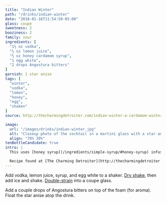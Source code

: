 ```yaml
---
title: "Indian Winter"
path: "/drinks/indian-winter"
date: "2018-01-16T11:54:50-05:00"
glass: coupe
sweetness: 2
booziness: 2
family: sour
ingredients: [
  "1½ oz vodka",
  "½ oz lemon juice",
  "½ oz honey cardamom syrup",
  "1 egg white",
  "2 drops Angostura bitters"
]
garnish: 1 star anise
tags: [
  "winter",
  "vodka",
  "lemon",
  "honey",
  "egg",
  "shaken"
]
source: http://thecharmingdetroiter.com/indian-winter-a-cardamom-winter-cocktail/

image:
  url: "/images/drinks/indian-winter.jpg"
  alt: "Closeup photo of the cocktail in a martini glass with a star anise floating on top"
  align: "70% 30%"
tenBottleCandidate: true
intro: |
  This uses [honey syrup](/ingredients/simple-syrup/#honey-syrup) infused with cardamom pods.

  Recipe found at [The Charming Detroiter](http://thecharmingdetroiter.com/indian-winter-a-cardamom-winter-cocktail/)
---
```

Add vodka, lemon juice, syrup, and egg white to a shaker. [Dry shake](/techniques/shaking/#dry-shaking), then add ice and shake. [Double-strain](/techniques/straining/#double-straining) into a coupe glass.

Add a couple drops of Angostura bitters on top of the foam (for aroma). Float the star anise atop the drink.
